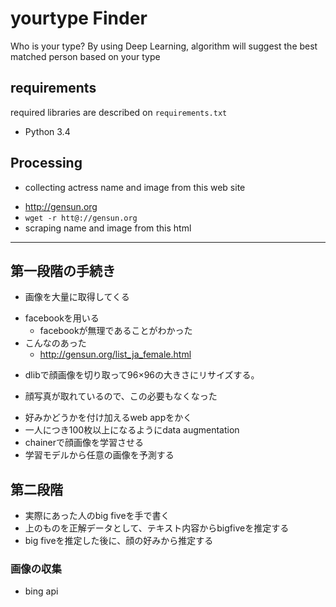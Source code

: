 # yourtype Finder

Who is your type? By using Deep Learning, algorithm will suggest the best matched person based on your type

## requirements
required libraries are described on `requirements.txt`
* Python 3.4


## Processing
* collecting actress name and image from this web site
 - http://gensun.org
 - `wget -r htt@://gensun.org`
 - scraping name and image from this html

--------------------------------
## 第一段階の手続き
* 画像を大量に取得してくる
 - facebookを用いる
   - facebookが無理であることがわかった
 - こんなのあった
   - http://gensun.org/list_ja_female.html
* dlibで顔画像を切り取って96×96の大きさにリサイズする。
 - 顔写真が取れているので、この必要もなくなった
* 好みかどうかを付け加えるweb appをかく
* 一人につき100枚以上になるようにdata augmentation
* chainerで顔画像を学習させる
* 学習モデルから任意の画像を予測する

## 第二段階
* 実際にあった人のbig fiveを手で書く
* 上のものを正解データとして、テキスト内容からbigfiveを推定する
* big fiveを推定した後に、顔の好みから推定する

### 画像の収集
* bing api



